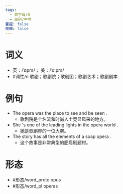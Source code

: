 ```yaml
---
tags:
  - 首字母/O
  - 级别/中考
掌握: false
模糊: false
---
```

# 词义
- 英：/ˈɒprə/； 美：/ˈɑːprə/
- #词性/n  歌剧；歌剧院；歌剧团；歌剧艺术；歌剧剧本
# 例句
- The opera was the place to see and be seen .
	- 歌剧院是个名流和时尚人士竞显风采的地方。
- She 's one of the leading lights in the opera world .
	- 她是歌剧界的一位大腕。
- The story has all the elements of a soap opera .
	- 这个故事是非常典型的肥皂剧题材。
# 形态
- #形态/word_proto opus
- #形态/word_pl operas
